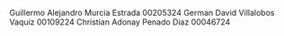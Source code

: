 Guillermo Alejandro Murcia Estrada 00205324
German David Villalobos Vaquiz 00109224
Christian Adonay Penado Diaz 00046724
